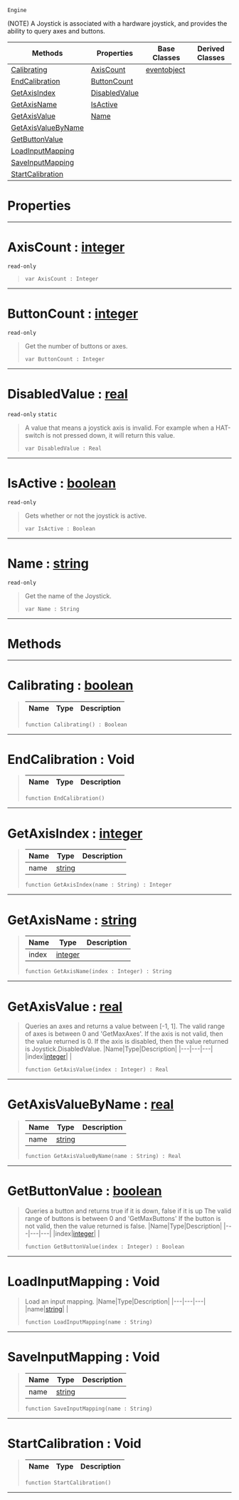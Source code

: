  `Engine`

(NOTE) A Joystick is associated with a hardware joystick, and provides the ability to query axes and buttons.

|Methods|Properties|Base Classes|Derived Classes|
|---|---|---|---|
|[ Calibrating](https://plasmaengine.github.io/PlasmaDocs/Plasma1/C++/code_reference/class_reference/joystick.md#calibrating-plasma-engine)|[ AxisCount](https://plasmaengine.github.io/PlasmaDocs/Plasma1/C++/code_reference/class_reference/joystick.md#axiscount-plasma-engine-do)|[eventobject](https://plasmaengine.github.io/PlasmaDocs/Plasma1/C++/code_reference/class_reference/eventobject.md)| |
|[ EndCalibration](https://plasmaengine.github.io/PlasmaDocs/Plasma1/C++/code_reference/class_reference/joystick.md#endcalibration-void)|[ ButtonCount](https://plasmaengine.github.io/PlasmaDocs/Plasma1/C++/code_reference/class_reference/joystick.md#buttoncount-plasma-engine)| | |
|[ GetAxisIndex](https://plasmaengine.github.io/PlasmaDocs/Plasma1/C++/code_reference/class_reference/joystick.md#getaxisindex-plasma-engine)|[ DisabledValue](https://plasmaengine.github.io/PlasmaDocs/Plasma1/C++/code_reference/class_reference/joystick.md#disabledvalue-plasma-engin)| | |
|[ GetAxisName](https://plasmaengine.github.io/PlasmaDocs/Plasma1/C++/code_reference/class_reference/joystick.md#getaxisname-plasma-engine)|[ IsActive](https://plasmaengine.github.io/PlasmaDocs/Plasma1/C++/code_reference/class_reference/joystick.md#isactive-plasma-engine-doc)| | |
|[ GetAxisValue](https://plasmaengine.github.io/PlasmaDocs/Plasma1/C++/code_reference/class_reference/joystick.md#getaxisvalue-plasma-engine)|[ Name](https://plasmaengine.github.io/PlasmaDocs/Plasma1/C++/code_reference/class_reference/joystick.md#name-plasma-engine-documen)| | |
|[ GetAxisValueByName](https://plasmaengine.github.io/PlasmaDocs/Plasma1/C++/code_reference/class_reference/joystick.md#getaxisvaluebyname-plasma)| | | |
|[ GetButtonValue](https://plasmaengine.github.io/PlasmaDocs/Plasma1/C++/code_reference/class_reference/joystick.md#getbuttonvalue-plasma-engi)| | | |
|[ LoadInputMapping](https://plasmaengine.github.io/PlasmaDocs/Plasma1/C++/code_reference/class_reference/joystick.md#loadinputmapping-void)| | | |
|[ SaveInputMapping](https://plasmaengine.github.io/PlasmaDocs/Plasma1/C++/code_reference/class_reference/joystick.md#saveinputmapping-void)| | | |
|[ StartCalibration](https://plasmaengine.github.io/PlasmaDocs/Plasma1/C++/code_reference/class_reference/joystick.md#startcalibration-void)| | | |


 #  Properties


---  
 #  AxisCount : [integer](https://plasmaengine.github.io/PlasmaDocs/Plasma1/C++/code_reference/lightning_base_types/integer.md)

 `read-only`

> 
> ``` lang=cpp, name=Lightning
> var AxisCount : Integer


---  
 #  ButtonCount : [integer](https://plasmaengine.github.io/PlasmaDocs/Plasma1/C++/code_reference/lightning_base_types/integer.md)

 `read-only`

> Get the number of buttons or axes.
> ``` lang=cpp, name=Lightning
> var ButtonCount : Integer


---  
 #  DisabledValue : [real](https://plasmaengine.github.io/PlasmaDocs/Plasma1/C++/code_reference/lightning_base_types/real.md)

 `read-only` `static`

> A value that means a joystick axis is invalid. For example when a HAT-switch is not pressed down, it will return this value.
> ``` lang=cpp, name=Lightning
> var DisabledValue : Real


---  
 #  IsActive : [boolean](https://plasmaengine.github.io/PlasmaDocs/Plasma1/C++/code_reference/lightning_base_types/boolean.md)

 `read-only`

> Gets whether or not the joystick is active.
> ``` lang=cpp, name=Lightning
> var IsActive : Boolean


---  
 #  Name : [string](https://plasmaengine.github.io/PlasmaDocs/Plasma1/C++/code_reference/lightning_base_types/string.md)

 `read-only`

> Get the name of the Joystick.
> ``` lang=cpp, name=Lightning
> var Name : String


---  
 #  Methods


---  
 #  Calibrating : [boolean](https://plasmaengine.github.io/PlasmaDocs/Plasma1/C++/code_reference/lightning_base_types/boolean.md)

> 
> |Name|Type|Description|
> |---|---|---|
> ``` lang=cpp, name=Lightning
> function Calibrating() : Boolean
> ``` 


---  
 #  EndCalibration : Void

> 
> |Name|Type|Description|
> |---|---|---|
> ``` lang=cpp, name=Lightning
> function EndCalibration()
> ``` 


---  
 #  GetAxisIndex : [integer](https://plasmaengine.github.io/PlasmaDocs/Plasma1/C++/code_reference/lightning_base_types/integer.md)

> 
> |Name|Type|Description|
> |---|---|---|
> |name|[string](https://plasmaengine.github.io/PlasmaDocs/Plasma1/C++/code_reference/lightning_base_types/string.md)| |
> ``` lang=cpp, name=Lightning
> function GetAxisIndex(name : String) : Integer
> ``` 


---  
 #  GetAxisName : [string](https://plasmaengine.github.io/PlasmaDocs/Plasma1/C++/code_reference/lightning_base_types/string.md)

> 
> |Name|Type|Description|
> |---|---|---|
> |index|[integer](https://plasmaengine.github.io/PlasmaDocs/Plasma1/C++/code_reference/lightning_base_types/integer.md)| |
> ``` lang=cpp, name=Lightning
> function GetAxisName(index : Integer) : String
> ``` 


---  
 #  GetAxisValue : [real](https://plasmaengine.github.io/PlasmaDocs/Plasma1/C++/code_reference/lightning_base_types/real.md)

> Queries an axes and returns a value between [-1, 1]. The valid range of axes is between 0 and 'GetMaxAxes'. If the axis is not valid, then the value returned is 0. If the axis is disabled, then the value returned is Joystick.DisabledValue.
> |Name|Type|Description|
> |---|---|---|
> |index|[integer](https://plasmaengine.github.io/PlasmaDocs/Plasma1/C++/code_reference/lightning_base_types/integer.md)| |
> ``` lang=cpp, name=Lightning
> function GetAxisValue(index : Integer) : Real
> ``` 


---  
 #  GetAxisValueByName : [real](https://plasmaengine.github.io/PlasmaDocs/Plasma1/C++/code_reference/lightning_base_types/real.md)

> 
> |Name|Type|Description|
> |---|---|---|
> |name|[string](https://plasmaengine.github.io/PlasmaDocs/Plasma1/C++/code_reference/lightning_base_types/string.md)| |
> ``` lang=cpp, name=Lightning
> function GetAxisValueByName(name : String) : Real
> ``` 


---  
 #  GetButtonValue : [boolean](https://plasmaengine.github.io/PlasmaDocs/Plasma1/C++/code_reference/lightning_base_types/boolean.md)

> Queries a button and returns true if it is down, false if it is up The valid range of buttons is between 0 and 'GetMaxButtons' If the button is not valid, then the value returned is false.
> |Name|Type|Description|
> |---|---|---|
> |index|[integer](https://plasmaengine.github.io/PlasmaDocs/Plasma1/C++/code_reference/lightning_base_types/integer.md)| |
> ``` lang=cpp, name=Lightning
> function GetButtonValue(index : Integer) : Boolean
> ``` 


---  
 #  LoadInputMapping : Void

> Load an input mapping.
> |Name|Type|Description|
> |---|---|---|
> |name|[string](https://plasmaengine.github.io/PlasmaDocs/Plasma1/C++/code_reference/lightning_base_types/string.md)| |
> ``` lang=cpp, name=Lightning
> function LoadInputMapping(name : String)
> ``` 


---  
 #  SaveInputMapping : Void

> 
> |Name|Type|Description|
> |---|---|---|
> |name|[string](https://plasmaengine.github.io/PlasmaDocs/Plasma1/C++/code_reference/lightning_base_types/string.md)| |
> ``` lang=cpp, name=Lightning
> function SaveInputMapping(name : String)
> ``` 


---  
 #  StartCalibration : Void

> 
> |Name|Type|Description|
> |---|---|---|
> ``` lang=cpp, name=Lightning
> function StartCalibration()
> ``` 


---  
 

 